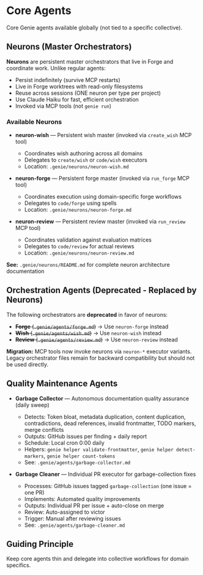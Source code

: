 # Core Agents

Core Genie agents available globally (not tied to a specific collective).

## Neurons (Master Orchestrators)

**Neurons** are persistent master orchestrators that live in Forge and coordinate work. Unlike regular agents:
- Persist indefinitely (survive MCP restarts)
- Live in Forge worktrees with read-only filesystems
- Reuse across sessions (ONE neuron per type per project)
- Use Claude Haiku for fast, efficient orchestration
- Invoked via MCP tools (not `genie run`)

### Available Neurons

- **neuron-wish** — Persistent wish master (invoked via `create_wish` MCP tool)
  - Coordinates wish authoring across all domains
  - Delegates to `create/wish` or `code/wish` executors
  - Location: `.genie/neurons/neuron-wish.md`

- **neuron-forge** — Persistent forge master (invoked via `run_forge` MCP tool)
  - Coordinates execution using domain-specific forge workflows
  - Delegates to `code/forge` using spells
  - Location: `.genie/neurons/neuron-forge.md`

- **neuron-review** — Persistent review master (invoked via `run_review` MCP tool)
  - Coordinates validation against evaluation matrices
  - Delegates to `code/review` for actual reviews
  - Location: `.genie/neurons/neuron-review.md`

**See:** `.genie/neurons/README.md` for complete neuron architecture documentation

## Orchestration Agents (Deprecated - Replaced by Neurons)

The following orchestrators are **deprecated** in favor of neurons:
- ~~**Forge** (`.genie/agents/forge.md`)~~ → Use `neuron-forge` instead
- ~~**Wish** (`.genie/agents/wish.md`)~~ → Use `neuron-wish` instead
- ~~**Review** (`.genie/agents/review.md`)~~ → Use `neuron-review` instead

**Migration:** MCP tools now invoke neurons via `neuron-*` executor variants. Legacy orchestrator files remain for backward compatibility but should not be used directly.

## Quality Maintenance Agents

- **Garbage Collector** — Autonomous documentation quality assurance (daily sweep)
  - Detects: Token bloat, metadata duplication, content duplication, contradictions, dead references, invalid frontmatter, TODO markers, merge conflicts
  - Outputs: GitHub issues per finding + daily report
  - Schedule: Local cron 0:00 daily
  - Helpers: `genie helper validate-frontmatter`, `genie helper detect-markers`, `genie helper count-tokens`
  - See: `.genie/agents/garbage-collector.md`

- **Garbage Cleaner** — Individual PR executor for garbage-collection fixes
  - Processes: GitHub issues tagged `garbage-collection` (one issue = one PR)
  - Implements: Automated quality improvements
  - Outputs: Individual PR per issue + auto-close on merge
  - Review: Auto-assigned to victor
  - Trigger: Manual after reviewing issues
  - See: `.genie/agents/garbage-cleaner.md`

## Guiding Principle

Keep core agents thin and delegate into collective workflows for domain specifics.

